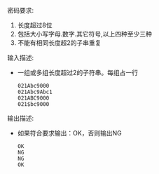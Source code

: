 密码要求:
1. 长度超过8位
2. 包括大小写字母.数字.其它符号,以上四种至少三种
3. 不能有相同长度超2的子串重复

输入描述:
- 一组或多组长度超过2的子符串。每组占一行

    ```
    021Abc9000
    021Abc9Abc1
    021ABC9000
    021$bc9000
    ```

输出描述:
- 如果符合要求输出：OK，否则输出NG

    ```
    OK
    NG
    NG
    OK
    ```
